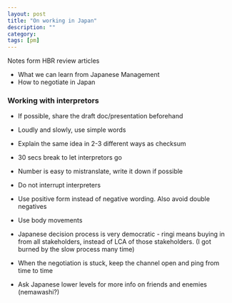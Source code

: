 ```yaml
---
layout: post
title: "On working in Japan"
description: ""
category: 
tags: [pm]
---
```


Notes form HBR review articles
* What we can learn from Japanese Management
* How to negotiate in Japan

### Working with interpretors
* If possible, share the draft doc/presentation beforehand
* Loudly and slowly, use simple words
* Explain the same idea in 2-3 different ways as checksum
* 30 secs break to let interpretors go
* Number is easy to mistranslate, write it down if possible
* Do not interrupt interpreters
* Use positive form instead of negative wording. Also avoid double negatives
* Use body movements

* Japanese decision process is very democratic - ringi means buying in from all stakeholders, instead of LCA of those stakeholders. (I got burned by the slow process many time)
* When the negotiation is stuck, keep the channel open and ping from time to time
* Ask Japanese lower levels for more info on friends and enemies (nemawashi?)
